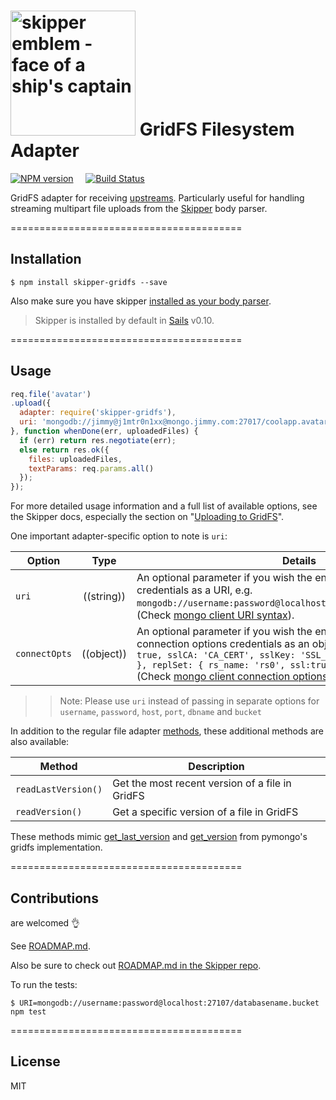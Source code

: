 # [<img title="skipper-gridfs - GridFS filesystem adapter for Skipper" src="http://i.imgur.com/P6gptnI.png" width="200px" alt="skipper emblem - face of a ship's captain"/>](https://github.com/willhuang85/skipper-gridfs) GridFS Filesystem Adapter

[![NPM version](https://badge.fury.io/js/skipper-gridfs.png)](http://badge.fury.io/js/skipper-gridfs) &nbsp; &nbsp;
[![Build Status](https://travis-ci.org/willhuang85/skipper-gridfs.svg?branch=master)](https://travis-ci.org/willhuang85/skipper-gridfs)

GridFS adapter for receiving [upstreams](https://github.com/balderdashy/skipper#what-are-upstreams). Particularly useful for handling streaming multipart file uploads from the [Skipper](https://github.com/balderdashy/skipper) body parser.


========================================

## Installation

```
$ npm install skipper-gridfs --save
```

Also make sure you have skipper [installed as your body parser](http://beta.sailsjs.org/#/documentation/concepts/Middleware?q=adding-or-overriding-http-middleware).

> Skipper is installed by default in [Sails](https://github.com/balderdashy/sails) v0.10.

========================================


## Usage

```javascript
req.file('avatar')
.upload({
  adapter: require('skipper-gridfs'),
  uri: 'mongodb://jimmy@j1mtr0n1xx@mongo.jimmy.com:27017/coolapp.avatar_uploads'
}, function whenDone(err, uploadedFiles) {
  if (err) return res.negotiate(err);
  else return res.ok({
    files: uploadedFiles,
    textParams: req.params.all()
  });
});
```

For more detailed usage information and a full list of available options, see the Skipper docs, especially the section on "[Uploading to GridFS](https://github.com/balderdashy/skipper#uploading-files-to-gridfs)".


One important adapter-specific option to note is `uri`:

| Option        | Type       | Details |
|-----------    |:----------:|---------|
| `uri`         | ((string)) | An optional parameter if you wish the enter your mongodb credentials as a URI, e.g. `mongodb://username:password@localhost:27107/databasename.bucket`.<br/> (Check [mongo client URI syntax](http://api.mongodb.org/java/current/com/mongodb/MongoClientURI.html)).|
| `connectOpts` | ((object)) | An optional parameter if you wish the enter your mongodb connection options credentials as an object e.g. `{ server: { ssl: true, sslCA: 'CA_CERT', sslKey: 'SSL_KEY', sslCert: 'SSL_CERT' }, replSet: { rs_name: 'rs0', ssl:true} }` <br/> (Check [mongo client connection options](https://mongodb.github.io/node-mongodb-native/api-generated/mongoclient.html#connect)).|

>>Note:
>>Please use `uri` instead of passing in separate options for `username`, `password`, `host`, `port`, `dbname` and `bucket`

In addition to the regular file adapter [methods](https://github.com/balderdashy/skipper#what-are-filesystem-adapters), these additional methods are also available:

Method      | Description
 ----------- | ------------------
 `readLastVersion()`      | Get the most recent version of a file in GridFS
 `readVersion()`    | Get a specific version of a file in GridFS
 
 These methods mimic [get_last_version](http://api.mongodb.org/python/current/api/gridfs/#gridfs.GridFS.get_last_version) and [get_version](http://api.mongodb.org/python/current/api/gridfs/#gridfs.GridFS.get_version) from pymongo's gridfs implementation.

========================================

## Contributions

are welcomed :ok_hand:

See [ROADMAP.md](https://github.com/willhuang85/skipper-gridfs/blob/master/ROADMAP.md).

Also be sure to check out [ROADMAP.md in the Skipper repo](https://github.com/balderdashy/skipper/blob/master/ROADMAP.md).

To run the tests:

```shell
$ URI=mongodb://username:password@localhost:27107/databasename.bucket npm test
```


========================================

## License

MIT
